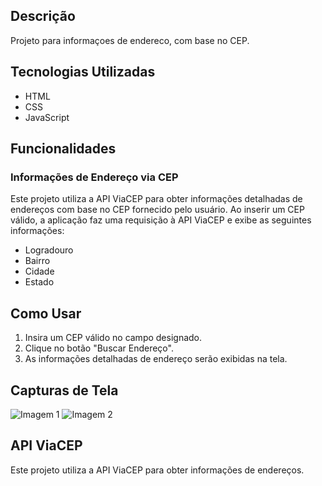 ## Descrição

Projeto para informaçoes de endereco, com base no CEP. 

## Tecnologias Utilizadas

- HTML
- CSS 
- JavaScript

## Funcionalidades

### Informações de Endereço via CEP

Este projeto utiliza a API ViaCEP para obter informações detalhadas de endereços com base no CEP fornecido pelo usuário. Ao inserir um CEP válido, a aplicação faz uma requisição à API ViaCEP e exibe as seguintes informações:
- Logradouro
- Bairro
- Cidade
- Estado


## Como Usar

1. Insira um CEP válido no campo designado.
2. Clique no botão "Buscar Endereço".
3. As informações detalhadas de endereço serão exibidas na tela.

## Capturas de Tela

![Imagem 1](caminho/para/imagem1.png)
![Imagem 2](caminho/para/imagem2.png)

## API ViaCEP
Este projeto utiliza a API ViaCEP para obter informações de endereços.
